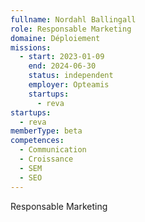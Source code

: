 ```yaml
---
fullname: Nordahl Ballingall
role: Responsable Marketing
domaine: Déploiement
missions:
  - start: 2023-01-09
    end: 2024-06-30
    status: independent
    employer: Opteamis
    startups:
      - reva
startups:
  - reva
memberType: beta
competences:
  - Communication
  - Croissance
  - SEM
  - SEO
---
```

Responsable Marketing